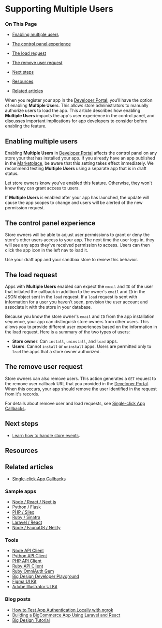 # Supporting Multiple Users

<div class="otp" id="no-index">

### On This Page
- [Enabling multiple users](#enabling-multiple-users)
- [The control panel experience](#the-control-panel-experience)
- [The load request](#the-load-request)
- [The remove user request](#the-remove-user-request)
- [Next steps](#next-steps)

- [Resources](#resources)
- [Related articles](#related-articles)

</div>

When you register your app in the [Developer Portal](https://devtools.bigcommerce.com/), you'll have the option of enabling **Multiple Users**. This allows store administrators to manually authorize users to load the app. This article describes how enabling **Multiple Users** impacts the app's user experience in the control panel, and discusses important implications for app developers to consider before enabling the feature.

## Enabling multiple users

Enabling **Multiple Users** in [Developer Portal](https://devtools.bigcommerce.com/) affects the control panel on any store your that has installed your app. If you already have an app published in the [Marketplace](https://www.bigcommerce.com/apps/), be aware that this setting takes effect immediately. We recommend testing **Multiple Users** using a separate app that is in draft status.

Let store owners know you've enabled this feature. Otherwise, they won't know they can grant access to users.

If **Multiple Users** is enabled after your app has launched, the update will cause the app scopes to change and users will be alerted of the new permission request.

## The control panel experience

Store owners will be able to adjust user permissions to grant or deny the store's other users access to your app. The next time the user logs in, they will see any apps they've received permission to access. Users can then click the app icon in the left nav to load it.

Use your draft app and your sandbox store to review this behavior.

## The load request

Apps with **Multiple Users** enabled can expect the `email` and `ID` of the user that initiated the callback in addition to the owner's `email` and `ID` in the JSON object sent in the `load` request. If a `load` request is sent with information for a user you haven't seen, provision the user account and associate it with the store in your database.

Because you know the store owner's `email` and `ID` from the app installation sequence, your app can distinguish store owners from other users. This allows you to provide different user experiences based on the information in the load request. Here is a summary of the two types of users:
- **Store owner**: Can `install`, `uninstall`, and `load` apps.
- **Users**: Cannot `install` or `uninstall` apps. Users are permitted only to `load` the apps that a store owner authorized.

## The remove user request
Store owners can also remove users. This action generates a `GET` request to the remove user callback URL that you provided in the [Developer Portal](https://devtools.bigcommerce.com/my/apps). When this occurs, your app should remove the user identified in the request from it's records.

For details about remove user and load requests, see [Single-click App Callbacks](https://developer.bigcommerce.com/api-docs/apps/guide/callbacks).

## Next steps

* [Learn how to handle store events](https://developer.bigcommerce.com/api-docs/apps/guide/users).

## Resources

## Related articles
* [Single-click App Callbacks](https://developer.bigcommerce.com/api-docs/apps/guide/callbacks)

### Sample apps
* [Node / React / Next.js](https://github.com/bigcommerce/sample-app-nodejs)
* [Python / Flask](https://github.com/bigcommerce/hello-world-app-python-flask)
* [PHP / Silex](https://github.com/bigcommerce/hello-world-app-php-silex)
* [Ruby / Sinatra](https://github.com/bigcommerce/hello-world-app-ruby-sinatra)
* [Laravel / React](https://github.com/bigcommerce/laravel-react-sample-app)
* [Node / FaunaDB / Nelify](https://github.com/bigcommerce/channels-app/)

### Tools
* [Node API Client](https://github.com/bigcommerce/node-bigcommerce/)
* [Python API Client](https://github.com/bigcommerce/bigcommerce-api-python)
* [PHP API Client](https://github.com/bigcommerce/bigcommerce-api-php)
* [Ruby API Client](https://github.com/bigcommerce/bigcommerce-api-ruby)
* [Ruby OmniAuth Gem](https://github.com/bigcommerce/omniauth-bigcommerce)
* [Big Design Developer Playground](https://developer.bigcommerce.com/big-design/)
* [Figma UI Kit](https://www.figma.com/file/jTVuUkiZ1j3rux8WHG4IKK/BigDesign-UI-Kit?node-id=0%3A1/duplicate)
* [Adobe Illustrator UI Kit](https://design.bigcommerce.com/bigdesign-ui-kit)

### Blog posts
* [How to Test App Authentication Locally with ngrok](https://medium.com/bigcommerce-developer-blog/how-to-test-app-authentication-locally-with-ngrok-149150bfe4cf)
* [Building a BigCommerce App Using Laravel and React](https://medium.com/bigcommerce-developer-blog/building-a-bigcommerce-app-using-laravel-and-react-711ceceb5006)
* [Big Design Tutorial](https://medium.com/bigcommerce-developer-blog/bigdesign-build-native-looking-uis-with-the-bigcommerce-design-system-fb06a01a24f2)
